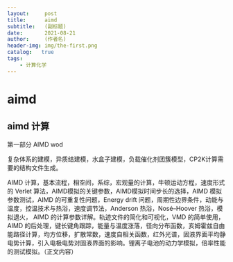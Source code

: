 ```yaml
---
layout:     post
title:      aimd
subtitle:   (副标题)
date:       2021-08-21
author:     (作者名)
header-img: img/the-first.png
catalog:   true
tags:
    - 计算化学
---
```

# aimd
## aimd 计算
第一部分 AIMD wod 

复杂体系的建模，异质结建模，水盒子建模，负载催化剂团簇模型，CP2K计算需要的结构文件生成。

AIMD 计算，基本流程，相空间，系综，宏观量的计算，牛顿运动方程，速度形式的 Verlet 算法，AIMD模拟的关键参数，AIMD模拟时间步长的选择，AIMD 模拟参数测试，AIMD 的可重复性问题，Energy drift 问题，周期性边界条件，动能与温度，控温技术与热浴，速度调节法，Anderson 热浴，Nosé–Hoover 热浴，模拟退火， AIMD 的计算参数详解。轨迹文件的简化和可视化，VMD 的简单使用，AIMD 的后处理，键长键角跟踪，能量与温度涨落，径向分布函数，亥姆霍兹自由能路径计算，均方位移，扩散常数，速度自相关函数，红外光谱，固液界面平均静电势计算，引入电极电势对固液界面的影响。锂离子电池的动力学模拟，倍率性能的测试模拟。（正文内容）
